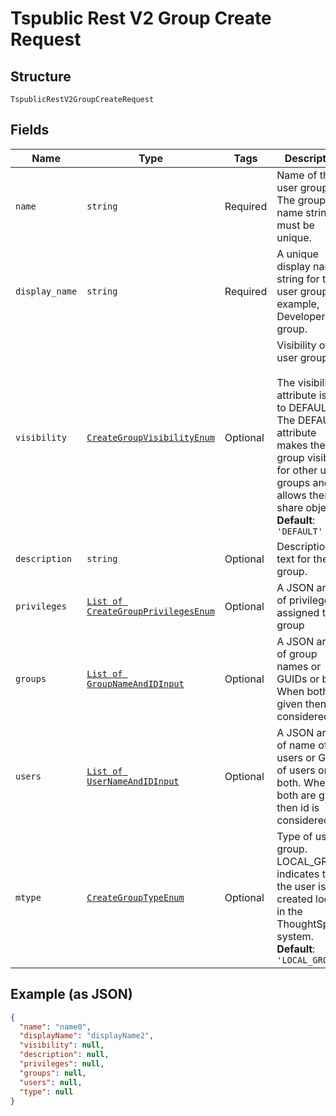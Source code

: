 
# Tspublic Rest V2 Group Create Request

## Structure

`TspublicRestV2GroupCreateRequest`

## Fields

| Name | Type | Tags | Description |
|  --- | --- | --- | --- |
| `name` | `string` | Required | Name of the user group. The group name string must be unique. |
| `display_name` | `string` | Required | A unique display name string for the user group, for example, Developer group. |
| `visibility` | [`CreateGroupVisibilityEnum`](../../doc/models/create-group-visibility-enum.md) | Optional | Visibility of the user group.<br><br>The visibility attribute is set to DEFAULT. The DEFAULT attribute makes the user group visible for other user groups and allows them to share objects.<br>**Default**: `'DEFAULT'` |
| `description` | `string` | Optional | Description text for the group. |
| `privileges` | [`List of CreateGroupPrivilegesEnum`](../../doc/models/create-group-privileges-enum.md) | Optional | A JSON array of privileges assigned to the group |
| `groups` | [`List of GroupNameAndIDInput`](../../doc/models/group-name-and-id-input.md) | Optional | A JSON array of group names or GUIDs or both. When both are given then id is considered |
| `users` | [`List of UserNameAndIDInput`](../../doc/models/user-name-and-id-input.md) | Optional | A JSON array of name of users or GUIDs of users or both. When both are given then id is considered |
| `mtype` | [`CreateGroupTypeEnum`](../../doc/models/create-group-type-enum.md) | Optional | Type of user group. LOCAL_GROUP indicates that the user is created locally in the ThoughtSpot system.<br>**Default**: `'LOCAL_GROUP'` |

## Example (as JSON)

```json
{
  "name": "name0",
  "displayName": "displayName2",
  "visibility": null,
  "description": null,
  "privileges": null,
  "groups": null,
  "users": null,
  "type": null
}
```

